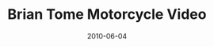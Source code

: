 ---
layout: media
category: media
title: "Brian Tome Motorcycle Video"
date: 2010-06-04
description: "Brian Tome rides his motorcycle to demonstrate how pleasure is an important part of
experiencing God’s grace."
video: "https://s3.amazonaws.com/crossroadsvideomessages/BT Motorcycle.mp4"
video-poster: "http://s3.amazonaws.com/crossroads-media/images/legacy/content/BT_Motorcycle_Still.jpg"
---